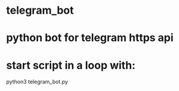 # telegram_bot
# python bot for telegram https api

# start script in a loop with:
python3 telegram_bot.py

